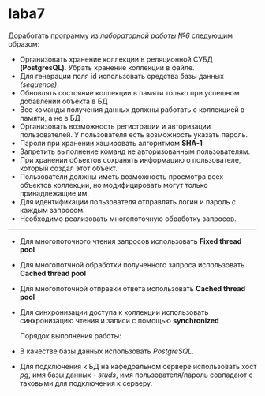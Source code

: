 # laba7

Доработать программу из *лабораторной работы №6* следующим образом:

- Организовать хранение коллекции в реляционной СУБД **(PostgresQL)**. Убрать хранение коллекции в файле.
- Для генерации поля id использовать средства базы данных *(sequence)*.
- Обновлять состояние коллекции в памяти только при успешном добавлении объекта в БД
- Все команды получения данных должны работать с коллекцией в памяти, а не в БД
- Организовать возможность регистрации и авторизации пользователей. У пользователя есть возможность указать пароль.
- Пароли при хранении хэшировать алгоритмом **SHA-1**
- Запретить выполнение команд не авторизованным пользователям.
- При хранении объектов сохранять информацию о пользователе, который создал этот объект.
- Пользователи должны иметь возможность просмотра всех объектов коллекции, но модифицировать могут только принадлежащие им.
- Для идентификации пользователя отправлять логин и пароль с каждым запросом.
- Необходимо реализовать многопоточную обработку запросов.
-------
- Для многопоточного чтения запросов использовать **Fixed thread pool**
- Для многопотчной обработки полученного запроса использовать **Cached thread pool**
- Для многопоточной отправки ответа использовать **Cached thread pool**
- Для синхронизации доступа к коллекции использовать синхронизацию чтения и записи с помощью **synchronized**
           
  Порядок выполнения работы:
- В качестве базы данных использовать *PostgreSQL*.
- Для подключения к БД на кафедральном сервере использовать хост *pg*, имя базы данных - *studs*, имя пользователя/пароль совпадают с таковыми для подключения к серверу.
